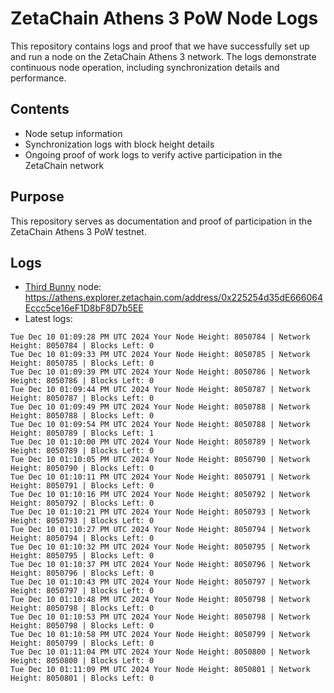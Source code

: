 # ZetaChain Athens 3 PoW Node Logs
This repository contains logs and proof that we have successfully set up and run a node on the ZetaChain Athens 3 network. The logs demonstrate continuous node operation, including synchronization details and performance.

## Contents
- Node setup information
- Synchronization logs with block height details
- Ongoing proof of work logs to verify active participation in the ZetaChain network

## Purpose
This repository serves as documentation and proof of participation in the ZetaChain Athens 3 PoW testnet.

## Logs

- [Third Bunny](https://thirdbunny.xyz/) node: https://athens.explorer.zetachain.com/address/0x225254d35dE666064Eccc5ce16eF1D8bF8D7b5EE
- Latest logs:
```
Tue Dec 10 01:09:28 PM UTC 2024 Your Node Height: 8050784 | Network Height: 8050784 | Blocks Left: 0
Tue Dec 10 01:09:33 PM UTC 2024 Your Node Height: 8050785 | Network Height: 8050785 | Blocks Left: 0
Tue Dec 10 01:09:39 PM UTC 2024 Your Node Height: 8050786 | Network Height: 8050786 | Blocks Left: 0
Tue Dec 10 01:09:44 PM UTC 2024 Your Node Height: 8050787 | Network Height: 8050787 | Blocks Left: 0
Tue Dec 10 01:09:49 PM UTC 2024 Your Node Height: 8050788 | Network Height: 8050788 | Blocks Left: 0
Tue Dec 10 01:09:54 PM UTC 2024 Your Node Height: 8050788 | Network Height: 8050789 | Blocks Left: 1
Tue Dec 10 01:10:00 PM UTC 2024 Your Node Height: 8050789 | Network Height: 8050789 | Blocks Left: 0
Tue Dec 10 01:10:05 PM UTC 2024 Your Node Height: 8050790 | Network Height: 8050790 | Blocks Left: 0
Tue Dec 10 01:10:11 PM UTC 2024 Your Node Height: 8050791 | Network Height: 8050791 | Blocks Left: 0
Tue Dec 10 01:10:16 PM UTC 2024 Your Node Height: 8050792 | Network Height: 8050792 | Blocks Left: 0
Tue Dec 10 01:10:21 PM UTC 2024 Your Node Height: 8050793 | Network Height: 8050793 | Blocks Left: 0
Tue Dec 10 01:10:27 PM UTC 2024 Your Node Height: 8050794 | Network Height: 8050794 | Blocks Left: 0
Tue Dec 10 01:10:32 PM UTC 2024 Your Node Height: 8050795 | Network Height: 8050795 | Blocks Left: 0
Tue Dec 10 01:10:37 PM UTC 2024 Your Node Height: 8050796 | Network Height: 8050796 | Blocks Left: 0
Tue Dec 10 01:10:43 PM UTC 2024 Your Node Height: 8050797 | Network Height: 8050797 | Blocks Left: 0
Tue Dec 10 01:10:48 PM UTC 2024 Your Node Height: 8050798 | Network Height: 8050798 | Blocks Left: 0
Tue Dec 10 01:10:53 PM UTC 2024 Your Node Height: 8050798 | Network Height: 8050798 | Blocks Left: 0
Tue Dec 10 01:10:58 PM UTC 2024 Your Node Height: 8050799 | Network Height: 8050799 | Blocks Left: 0
Tue Dec 10 01:11:04 PM UTC 2024 Your Node Height: 8050800 | Network Height: 8050800 | Blocks Left: 0
Tue Dec 10 01:11:09 PM UTC 2024 Your Node Height: 8050801 | Network Height: 8050801 | Blocks Left: 0
```

